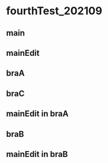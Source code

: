 # fourthTest_202109

## main
## mainEdit
## braA
## braC

## mainEdit in braA


## braB

## mainEdit in braB

